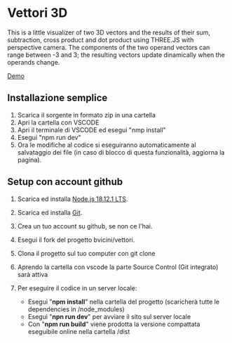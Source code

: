 # Vettori 3D

This is a little visualizer of two 3D vectors and the results of their sum, subtraction, cross product and dot product using THREE.JS with perspective camera. The components of the two operand vectors can range between -3 and 3; the resulting vectors update dinamically when the operands change.

[Demo](http://dispensesm.altervista.org/vettori)

## Installazione semplice
1. Scarica il sorgente in formato zip in una cartella
2. Apri la cartella con VSCODE
3. Apri il terminale di VSCODE ed esegui "nmp install"
4. Esegui "npm run dev"
5. Ora le modifiche al codice si eseguiranno automaticamente al salvataggio dei file (in caso di blocco di questa funzionalità, aggiorna la pagina).

## Setup con account github

1. Scarica ed installa [Node.js 18.12.1 LTS](https://nodejs.org/en/).
2. Scarica ed installa [Git](https://git-scm.com/download/win).
3. Crea un tuo account su github, se non ce l'hai.
4. Esegui il fork del progetto bvicini/vettori.
5. Clona il progetto sul tuo computer con git clone
6. Aprendo la cartella con vscode la parte Source Control (Git integrato) sarà attiva

7. Per eseguire il codice in un server locale:
   * Esegui "**npm install**" nella cartella del progetto (scaricherà tutte le dependencies in /node_modules)
   * Esegui "**npn run dev**" per avviare il sito sul server locale
   * Con "**npm run build**" viene prodotta la versione compattata eseguibile online nella cartella /dist
